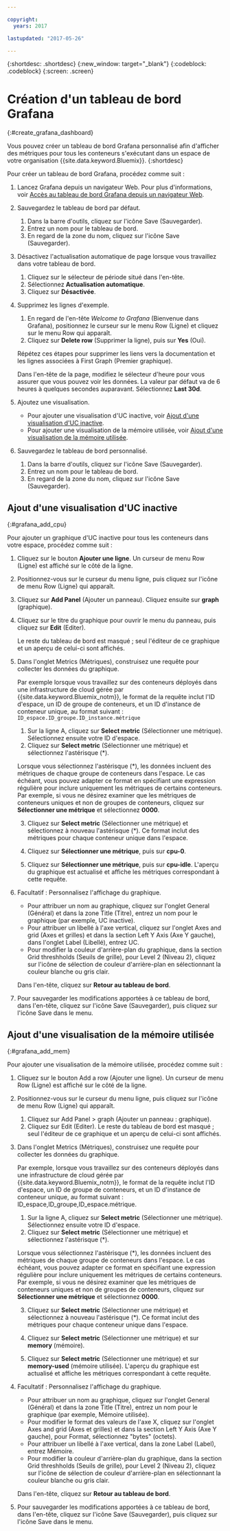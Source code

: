 ```yaml
---

copyright:
  years: 2017

lastupdated: "2017-05-26"

---
```



{:shortdesc: .shortdesc}
{:new_window: target="_blank"}
{:codeblock: .codeblock}
{:screen: .screen}

# Création d'un tableau de bord Grafana
{:#create_grafana_dashboard}

Vous pouvez créer un tableau de bord Grafana personnalisé afin d'afficher des métriques pour tous les conteneurs s'exécutant dans un espace de votre organisation {{site.data.keyword.Bluemix}}.
{:shortdesc}

Pour créer un tableau de bord Grafana, procédez comme suit :

1. Lancez Grafana depuis un navigateur Web. Pour plus d'informations, voir [Accès au tableau de bord Grafana depuis un navigateur Web](navigating_grafana.html#launch_grafana_from_browser).

2. Sauvegardez le tableau de bord par défaut.

    1. Dans la barre d'outils, cliquez sur l'icône Save (Sauvegarder).
    2. Entrez un nom pour le tableau de bord.
    3. En regard de la zone du nom, cliquez sur l'icône Save (Sauvegarder).
   
3. Désactivez l'actualisation automatique de page lorsque vous travaillez dans votre tableau de bord. 

    1. Cliquez sur le sélecteur de période situé dans l'en-tête.
    2. Sélectionnez **Actualisation automatique**.
    3. Cliquez sur **Désactivée**.
 
 5. Supprimez les lignes d'exemple.
 
     1. En regard de l'en-tête *Welcome to Grafana* (Bienvenue dans Grafana), positionnez le curseur sur le menu Row (Ligne) et cliquez sur le menu Row qui apparaît.
     2. Cliquez sur **Delete row** (Supprimer la ligne), puis sur **Yes** (Oui).
     
     Répétez ces étapes pour supprimer les liens vers la documentation et les lignes associées à First Graph (Premier graphique). 
     
     Dans l'en-tête de la page, modifiez le sélecteur d'heure pour vous assurer que vous pouvez voir les données. La valeur par défaut va de 6 heures à quelques secondes auparavant. Sélectionnez
**Last 30d**.
     
6. Ajoutez une visualisation.

    * Pour ajouter une visualisation d'UC inactive, voir [Ajout d'une visualisation d'UC inactive](create_grafana_dashboard.html#grafana_add_cpu).
    * Pour ajouter une visualisation de la mémoire utilisée, voir [Ajout d'une visualisation de la mémoire utilisée](create_grafana_dashboard.html#grafana_add_mem).
        
7. Sauvegardez le tableau de bord personnalisé.

    1. Dans la barre d'outils, cliquez sur l'icône Save (Sauvegarder).
    2. Entrez un nom pour le tableau de bord.
    3. En regard de la zone du nom, cliquez sur l'icône Save (Sauvegarder).
    

## Ajout d'une visualisation d'UC inactive
{:#grafana_add_cpu}

Pour ajouter un graphique d'UC inactive pour tous les conteneurs dans votre espace, procédez comme suit :

1. Cliquez sur le bouton **Ajouter une ligne**. Un curseur de menu Row (Ligne) est affiché sur le côté de la ligne.
    
2. Positionnez-vous sur le curseur du menu ligne, puis cliquez sur l'icône de menu Row (Ligne) qui apparaît.

3. Cliquez sur **Add Panel** (Ajouter un panneau). Cliquez ensuite sur **graph** (graphique).

4. Cliquez sur le titre du graphique pour ouvrir le menu du panneau, puis cliquez sur **Edit** (Editer). 

    Le reste du tableau de bord est masqué ; seul l'éditeur de ce graphique et un aperçu de celui-ci sont affichés.
    
5. Dans l'onglet Metrics (Métriques), construisez une requête pour collecter les données du graphique. 

    Par exemple lorsque vous travaillez sur des conteneurs déployés dans une infrastructure de cloud gérée par {{site.data.keyword.Bluemix_notm}}, le format de la requête inclut l'ID d'espace, un ID de groupe de conteneurs, et un ID d'instance de conteneur unique, au format suivant : `ID_espace.ID_groupe.ID_instance.métrique`
        
    1. Sur la ligne A, cliquez sur **Select metric** (Sélectionner une métrique). Sélectionnez ensuite votre ID d'espace.
    2. Cliquez sur **Select metric** (Sélectionner une métrique) et sélectionnez l'astérisque (\*).
    
    Lorsque vous sélectionnez l'astérisque (\*), les données incluent des métriques de chaque groupe de conteneurs dans l'espace. Le cas échéant, vous pouvez adapter ce format en spécifiant une expression
régulière pour inclure
uniquement les métriques de certains conteneurs. Par exemple, si vous ne
désirez examiner que les métriques de conteneurs uniques et non de groupes de conteneurs, cliquez sur
**Sélectionner une métrique** et sélectionnez **0000**.
        
    3. Cliquez sur **Select metric** (Sélectionner une métrique) et sélectionnez à nouveau l'astérisque (\*). Ce format inclut des métriques pour chaque conteneur unique dans l'espace.
        
    4. Cliquez sur **Sélectionner une métrique**, puis sur **cpu-0**.
        
    5. Cliquez sur **Sélectionner une métrique**, puis sur **cpu-idle**. L'aperçu du graphique est actualisé et affiche les métriques correspondant à cette requête.
    
6. Facultatif : Personnalisez l'affichage du graphique.
    
    * Pour attribuer un nom au graphique, cliquez sur l'onglet General (Général) et dans la zone Title (Titre), entrez un nom pour le graphique (par exemple, UC inactive).
    * Pour attribuer un libellé à l'axe vertical, cliquez sur l'onglet Axes and grid (Axes et grilles) et dans la section Left Y Axis (Axe Y gauche), dans l'onglet Label (Libellé), entrez UC.
    * Pour modifier la couleur d'arrière-plan du graphique, dans la section Grid threshholds (Seuils de grille), pour Level 2 (Niveau 2), cliquez sur l'icône de sélection de couleur d'arrière-plan en sélectionnant la couleur blanche ou gris clair.
    
    Dans l'en-tête, cliquez sur **Retour au tableau de bord**.
    
7. Pour sauvegarder les modifications apportées à ce tableau de bord, dans l'en-tête, cliquez sur l'icône Save (Sauvegarder), puis cliquez sur l'icône Save dans le menu.


## Ajout d'une visualisation de la mémoire utilisée
{:#grafana_add_mem}

Pour ajouter une visualisation de la mémoire utilisée, procédez comme suit :

1. Cliquez sur le bouton Add a row (Ajouter une ligne). Un curseur de menu Row (Ligne) est affiché sur le côté de la ligne.
   
2. Positionnez-vous sur le curseur du menu ligne, puis cliquez sur l'icône de menu Row (Ligne) qui apparaît.

    1. Cliquez sur Add Panel > graph (Ajouter un panneau : graphique).
    2. Cliquez sur Edit (Editer). Le reste du tableau de bord est masqué ; seul l'éditeur de ce graphique et un aperçu de celui-ci sont affichés.
    
3. Dans l'onglet Metrics (Métriques), construisez une requête pour collecter les données du graphique. 

    Par exemple, lorsque vous travaillez sur des conteneurs déployés dans une infrastructure de cloud gérée par {{site.data.keyword.Bluemix_notm}}, le format de la requête inclut l'ID d'espace, un ID de groupe de conteneurs, et un ID d'instance de conteneur unique, au format suivant : ID_espace,ID_groupe,ID_espace.métrique.
        
    1. Sur la ligne A, cliquez sur **Select metric** (Sélectionner une métrique). Sélectionnez ensuite votre ID d'espace.
    2. Cliquez sur **Select metric** (Sélectionner une métrique) et sélectionnez l'astérisque (\*).
    
    Lorsque vous sélectionnez l'astérisque (\*), les données incluent des métriques de chaque groupe de conteneurs dans l'espace. Le cas échéant, vous pouvez adapter ce format en spécifiant une expression
régulière pour inclure
uniquement les métriques de certains conteneurs. Par exemple, si vous ne
désirez examiner que les métriques de conteneurs uniques et non de groupes de conteneurs, cliquez sur
**Sélectionner une métrique** et sélectionnez **0000**.
    
    3. Cliquez sur **Select metric** (Sélectionner une métrique) et sélectionnez à nouveau l'astérisque (\*). Ce format inclut des métriques pour chaque conteneur unique dans l'espace.
        
    4. Cliquez sur **Select metric** (Sélectionner une métrique) et sur **memory** (mémoire).
        
    5. Cliquez sur **Select metric** (Sélectionner une métrique) et sur **memory-used** (mémoire utilisée). L'aperçu du graphique est actualisé et affiche les métriques correspondant à cette requête.
    
6. Facultatif : Personnalisez l'affichage du graphique.
    
    * Pour attribuer un nom au graphique, cliquez sur l'onglet General (Général) et dans la zone Title (Titre), entrez un nom pour le graphique (par exemple, Mémoire utilisée).
    *  Pour modifier le format des valeurs de l'axe X, cliquez sur l'onglet Axes and grid (Axes et grilles) et dans la section Left Y Axis (Axe Y gauche), pour Format, sélectionnez "bytes" (octets).
    * Pour attribuer un libellé à l'axe vertical, dans la zone Label (Label), entrez Mémoire.
    * Pour modifier la couleur d'arrière-plan du graphique, dans la section Grid threshholds (Seuils de grille), pour Level 2 (Niveau 2), cliquez sur l'icône de sélection de couleur d'arrière-plan en sélectionnant la couleur blanche ou gris clair.
    
    Dans l'en-tête, cliquez sur **Retour au tableau de bord**.

7. Pour sauvegarder les modifications apportées à ce tableau de bord, dans l'en-tête, cliquez sur l'icône Save (Sauvegarder), puis cliquez sur l'icône Save dans le menu.

